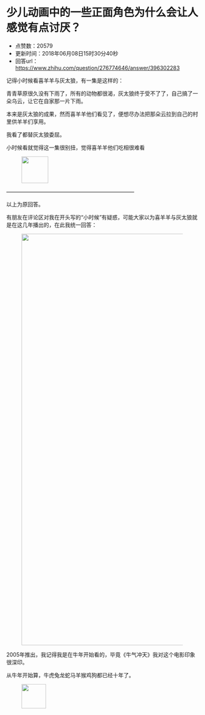 # 少儿动画中的一些正面角色为什么会让人感觉有点讨厌？
- 点赞数：20579
- 更新时间：2018年06月08日15时30分40秒
- 回答url：https://www.zhihu.com/question/276774646/answer/396302283
<body>
 <p data-pid="hJ1jy9x7">记得小时候看喜羊羊与灰太狼，有一集是这样的：</p>
 <p data-pid="JV5M2oVo">青青草原很久没有下雨了，所有的动物都很渴，灰太狼终于受不了了，自己搞了一朵乌云，让它在自家那一片下雨。</p>
 <p data-pid="mg5KSDxf">本来是灰太狼的成果，然而喜羊羊他们看见了，便想尽办法把那朵云拉到自己的村里供羊羊们享用。</p>
 <p data-pid="5Hgcx2BJ">我看了都替灰太狼委屈。</p>
 <p data-pid="0FkSUuaT">小时候看就觉得这一集很别扭，觉得喜羊羊他们吃相很难看</p>
 <figure data-size="normal">
  <img src="https://pic1.zhimg.com/50/v2-973915d5e83ac9f8bf84816d4c4da7a7_720w.jpg?source=1940ef5c" data-rawwidth="70" data-rawheight="67" data-size="normal" data-original-token="v2-973915d5e83ac9f8bf84816d4c4da7a7" class="content_image" width="70">
 </figure>
 <p data-pid="IBaaJHpZ">————————————————————————</p>
 <p data-pid="-S70QUhW">以上为原回答。</p>
 <p data-pid="iUSL1UKS">有朋友在评论区对我在开头写的“小时候”有疑惑，可能大家以为喜羊羊与灰太狼就是在这几年播出的，在此我统一回答：</p>
 <figure data-size="normal">
  <img src="https://picx.zhimg.com/50/v2-bccd3759b843fd65351478cff0f02817_720w.jpg?source=1940ef5c" data-rawwidth="1080" data-rawheight="961" data-size="normal" data-original-token="v2-2711f2ed2383fb66bce1f4a5c5bac742" data-default-watermark-src="https://picx.zhimg.com/50/v2-97befe364b5e3048372c80d96028708c_720w.jpg?source=1940ef5c" class="origin_image zh-lightbox-thumb" width="1080" data-original="https://pica.zhimg.com/v2-bccd3759b843fd65351478cff0f02817_r.jpg?source=1940ef5c">
 </figure>
 <p data-pid="F65M2dnX">2005年推出，我记得我是在牛年开始看的，毕竟《牛气冲天》我对这个电影印象很深印。</p>
 <p data-pid="g06vzCKd">从牛年开始算，牛虎兔龙蛇马羊猴鸡狗都已经十年了。</p>
 <figure data-size="normal">
  <img src="https://picx.zhimg.com/50/v2-a6aed49a55b9a6c841f36c4ca1d81294_720w.jpg?source=1940ef5c" data-rawwidth="64" data-rawheight="64" data-size="normal" data-original-token="v2-a6aed49a55b9a6c841f36c4ca1d81294" class="content_image" width="64">
 </figure>
</body>